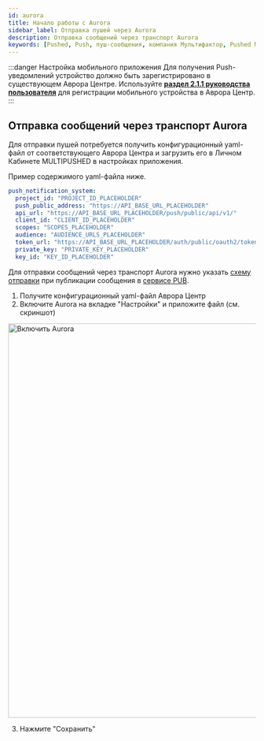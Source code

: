 ```yaml
---
id: aurora
title: Начало работы с Aurora
sidebar_label: Отправка пушей через Aurora
description: Отправка сообщений через транспорт Aurora
keywords: [Pushed, Push, пуш-сообщения, компания Мультифактор, Pushed Messaging, Aurora]
---
```


:::danger Настройка мобильного приложения
Для получения Push-уведомлений устройство должно быть зарегистрировано в существующем Аврора Центре.
Используйте <a href="https://docs.auroraos.ru/files/5.1.0-2/%D0%A0%D1%83%D0%BA%D0%BE%D0%B2%D0%BE%D0%B4%D1%81%D1%82%D0%B2%D0%BE%20%D0%BF%D0%BE%D0%BB%D1%8C%D0%B7%D0%BE%D0%B2%D0%B0%D1%82%D0%B5%D0%BB%D1%8F%20%C2%AB%D0%90%D0%B2%D1%80%D0%BE%D1%80%D0%B0%20%D0%A6%D0%B5%D0%BD%D1%82%D1%80%C2%BB%205.1.0%20%D0%A7%D0%B0%D1%81%D1%82%D1%8C%207.%20%D0%9F%D1%80%D0%B8%D0%BB%D0%BE%D0%B6%D0%B5%D0%BD%D0%B8%D0%B5%20%C2%AB%D0%90%D0%B2%D1%80%D0%BE%D1%80%D0%B0%20%D0%A6%D0%B5%D0%BD%D1%82%D1%80%C2%BB%20%D0%B4%D0%BB%D1%8F%20%D0%9E%D0%A1%20%D0%90%D0%B2%D1%80%D0%BE%D1%80%D0%B0.pdf" target="_blank"> **раздел 2.1.1 руководства пользователя**</a> для регистрации мобильного устройства в Аврора Центр.
:::

## Отправка сообщений через транспорт Aurora

Для отправки пушей потребуется получить конфигурационный yaml-файл от соответствующего Аврора Центра и загрузить его в Личном Кабинете MULTIPUSHED в настройках приложения.

Пример содержимого yaml-файла ниже.
```yaml
push_notification_system:
  project_id: "PROJECT_ID_PLACEHOLDER"
  push_public_address: "https://API_BASE_URL_PLACEHOLDER"
  api_url: "https://API_BASE_URL_PLACEHOLDER/push/public/api/v1/"
  client_id: "CLIENT_ID_PLACEHOLDER"
  scopes: "SCOPES_PLACEHOLDER"
  audience: "AUDIENCE_URLS_PLACEHOLDER"
  token_url: "https://API_BASE_URL_PLACEHOLDER/auth/public/oauth2/token"
  private_key: "PRIVATE_KEY_PLACEHOLDER"
  key_id: "KEY_ID_PLACEHOLDER"

```
    
Для отправки сообщений через транспорт Aurora нужно указать <a href="../docs/api#схема-отправки-пушей" target="_blank">схему отправки</a> при публикации сообщения в <a href="../docs/api#отправка-пуш-сообщений" target="_blank">сервисе PUB</a>.

1. Получите конфигурационный yaml-файл Аврора Центр
2. Включите Aurora на вкладке "Настройки" и приложите файл (см. скриншот)

<img src="/img/aurora/admin-enable-aurora.png" alt="Включить Aurora" width="800px"/>

3. Нажмите "Сохранить"
